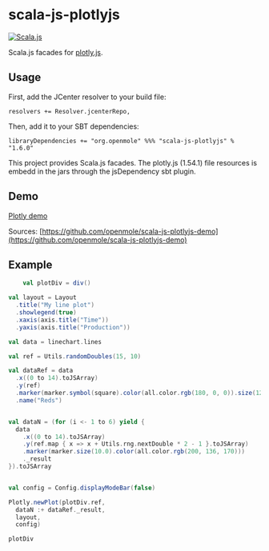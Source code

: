 scala-js-plotlyjs
===============

[![Scala.js](https://www.scala-js.org/assets/badges/scalajs-1.0.0.svg)](https://www.scala-js.org/)

Scala.js facades for [plotly.js](https://plot.ly/javascript/).

Usage
-----

First, add the JCenter resolver to your build file:
 
```
resolvers += Resolver.jcenterRepo,
```

Then, add it to your SBT dependencies:

```
libraryDependencies += "org.openmole" %%% "scala-js-plotlyjs" % "1.6.0"
```

This project provides Scala.js facades. The plotly.js (1.54.1) file resources is embedd in the jars through the jsDependency sbt plugin.


Demo
------
[Plotly demo](https://web.openmole.org/leclaire/plotly-demo.html)

Sources: [https://github.com/openmole/scala-js-plotlyjs-demo](https://github.com/openmole/scala-js-plotlyjs-demo) 

Example
-------
```scala
    val plotDiv = div()

val layout = Layout
  .title("My line plot")
  .showlegend(true)
  .xaxis(axis.title("Time"))
  .yaxis(axis.title("Production"))

val data = linechart.lines

val ref = Utils.randomDoubles(15, 10)

val dataRef = data
  .x((0 to 14).toJSArray)
  .y(ref)
  .marker(marker.symbol(square).color(all.color.rgb(180, 0, 0)).size(12.0))
  .name("Reds")


val dataN = (for (i <- 1 to 6) yield {
  data
    .x((0 to 14).toJSArray)
    .y(ref.map { x => x + Utils.rng.nextDouble * 2 - 1 }.toJSArray)
    .marker(marker.size(10.0).color(all.color.rgb(200, 136, 170)))
    ._result
}).toJSArray


val config = Config.displayModeBar(false)

Plotly.newPlot(plotDiv.ref,
  dataN :+ dataRef._result,
  layout,
  config)

plotDiv

```

